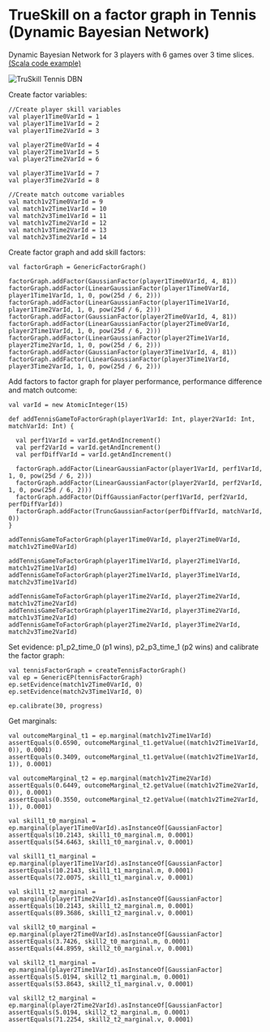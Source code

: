 TrueSkill on a factor graph in Tennis (Dynamic Bayesian Network)
=============================================================================================================

Dynamic Bayesian Network for 3 players with 6 games over 3 time slices. [(Scala code example)](https://github.com/danielkorzekwa/bayes-scala/blob/master/src/test/scala/dk/bayes/factorgraph/ep/calibrate/fb/TrueSkillDBNTennisEPTest.scala)

![TruSkill Tennis DBN](https://raw.github.com/danielkorzekwa/bayes-scala/master/doc/factorgraph/trueskill_in_tennis_factor_graph_dbn/trueskill_tennis_dbn.png "TruSkill Tennis DBN")


Create factor variables:

	//Create player skill variables
	val player1Time0VarId = 1
	val player1Time1VarId = 2
	val player1Time2VarId = 3
	
	val player2Time0VarId = 4
	val player2Time1VarId = 5
	val player2Time2VarId = 6
	
	val player3Time1VarId = 7
	val player3Time2VarId = 8
	
	//Create match outcome variables
	val match1v2Time0VarId = 9
	val match1v2Time1VarId = 10
	val match2v3Time1VarId = 11
	val match1v2Time2VarId = 12
	val match1v3Time2VarId = 13
	val match2v3Time2VarId = 14

Create factor graph and add skill factors:

	val factorGraph = GenericFactorGraph()
	
	factorGraph.addFactor(GaussianFactor(player1Time0VarId, 4, 81))
	factorGraph.addFactor(LinearGaussianFactor(player1Time0VarId, player1Time1VarId, 1, 0, pow(25d / 6, 2)))
	factorGraph.addFactor(LinearGaussianFactor(player1Time1VarId, player1Time2VarId, 1, 0, pow(25d / 6, 2)))
	factorGraph.addFactor(GaussianFactor(player2Time0VarId, 4, 81))
	factorGraph.addFactor(LinearGaussianFactor(player2Time0VarId, player2Time1VarId, 1, 0, pow(25d / 6, 2)))
	factorGraph.addFactor(LinearGaussianFactor(player2Time1VarId, player2Time2VarId, 1, 0, pow(25d / 6, 2)))
	factorGraph.addFactor(GaussianFactor(player3Time1VarId, 4, 81))
	factorGraph.addFactor(LinearGaussianFactor(player3Time1VarId, player3Time2VarId, 1, 0, pow(25d / 6, 2)))

Add factors to factor graph for player performance, performance difference and match outcome:

	val varId = new AtomicInteger(15)

	def addTennisGameToFactorGraph(player1VarId: Int, player2VarId: Int, matchVarId: Int) {
	
	  val perf1VarId = varId.getAndIncrement()
	  val perf2VarId = varId.getAndIncrement()
	  val perfDiffVarId = varId.getAndIncrement()
	
	  factorGraph.addFactor(LinearGaussianFactor(player1VarId, perf1VarId, 1, 0, pow(25d / 6, 2)))
	  factorGraph.addFactor(LinearGaussianFactor(player2VarId, perf2VarId, 1, 0, pow(25d / 6, 2)))
	  factorGraph.addFactor(DiffGaussianFactor(perf1VarId, perf2VarId, perfDiffVarId))
	  factorGraph.addFactor(TruncGaussianFactor(perfDiffVarId, matchVarId, 0))
	}
	
	addTennisGameToFactorGraph(player1Time0VarId, player2Time0VarId, match1v2Time0VarId)
	
	addTennisGameToFactorGraph(player1Time1VarId, player2Time1VarId, match1v2Time1VarId)
	addTennisGameToFactorGraph(player2Time1VarId, player3Time1VarId, match2v3Time1VarId)
	
	addTennisGameToFactorGraph(player1Time2VarId, player2Time2VarId, match1v2Time2VarId)
	addTennisGameToFactorGraph(player1Time2VarId, player3Time2VarId, match1v3Time2VarId)
	addTennisGameToFactorGraph(player2Time2VarId, player3Time2VarId, match2v3Time2VarId)

Set evidence: p1_p2_time_0 (p1 wins), p2_p3_time_1 (p2 wins) and calibrate the factor graph:

	val tennisFactorGraph = createTennisFactorGraph()
	val ep = GenericEP(tennisFactorGraph)
	ep.setEvidence(match1v2Time0VarId, 0)
	ep.setEvidence(match2v3Time1VarId, 0)
    
	ep.calibrate(30, progress)

Get marginals:

	val outcomeMarginal_t1 = ep.marginal(match1v2Time1VarId)
	assertEquals(0.6590, outcomeMarginal_t1.getValue((match1v2Time1VarId, 0)), 0.0001)
	assertEquals(0.3409, outcomeMarginal_t1.getValue((match1v2Time1VarId, 1)), 0.0001)
	
	val outcomeMarginal_t2 = ep.marginal(match1v2Time2VarId)
	assertEquals(0.6449, outcomeMarginal_t2.getValue((match1v2Time2VarId, 0)), 0.0001)
	assertEquals(0.3550, outcomeMarginal_t2.getValue((match1v2Time2VarId, 1)), 0.0001)
	
	val skill1_t0_marginal = ep.marginal(player1Time0VarId).asInstanceOf[GaussianFactor]
	assertEquals(10.2143, skill1_t0_marginal.m, 0.0001)
	assertEquals(54.6463, skill1_t0_marginal.v, 0.0001)
	
	val skill1_t1_marginal = ep.marginal(player1Time1VarId).asInstanceOf[GaussianFactor]
	assertEquals(10.2143, skill1_t1_marginal.m, 0.0001)
	assertEquals(72.0075, skill1_t1_marginal.v, 0.0001)
	
	val skill1_t2_marginal = ep.marginal(player1Time2VarId).asInstanceOf[GaussianFactor]
	assertEquals(10.2143, skill1_t2_marginal.m, 0.0001)
	assertEquals(89.3686, skill1_t2_marginal.v, 0.0001)
	
	val skill2_t0_marginal = ep.marginal(player2Time0VarId).asInstanceOf[GaussianFactor]
	assertEquals(3.7426, skill2_t0_marginal.m, 0.0001)
	assertEquals(44.8959, skill2_t0_marginal.v, 0.0001)
	
	val skill2_t1_marginal = ep.marginal(player2Time1VarId).asInstanceOf[GaussianFactor]
	assertEquals(5.0194, skill2_t1_marginal.m, 0.0001)
	assertEquals(53.8643, skill2_t1_marginal.v, 0.0001)
	
	val skill2_t2_marginal = ep.marginal(player2Time2VarId).asInstanceOf[GaussianFactor]
	assertEquals(5.0194, skill2_t2_marginal.m, 0.0001)
	assertEquals(71.2254, skill2_t2_marginal.v, 0.0001)
